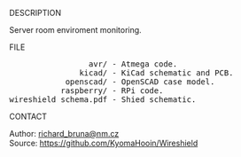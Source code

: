
DESCRIPTION

Server room enviroment monitoring.

FILE
<pre>
                 avr/ - Atmega code.
               kicad/ - KiCad schematic and PCB.
            openscad/ - OpenSCAD case model.
           raspberry/ - RPi code.
wireshield_schema.pdf - Shied schematic.
</pre>
CONTACT

Author: richard_bruna@nm.cz<br>
Source: https://github.com/KyomaHooin/Wireshield

